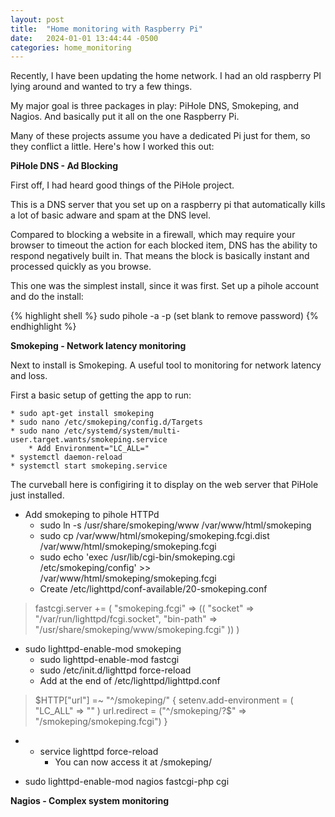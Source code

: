 ```yaml
---
layout: post
title:  "Home monitoring with Raspberry Pi"
date:   2024-01-01 13:44:44 -0500
categories: home_monitoring
---
```


Recently, I have been updating the home network. I had an old raspberry PI lying around and wanted to try a few things.

My major goal is three packages in play: PiHole DNS, Smokeping, and Nagios. And basically put it all on the one Raspberry Pi.

Many of these projects assume you have a dedicated Pi just for them, so they conflict a little. Here's how I worked this out:

**PiHole DNS - Ad Blocking**

First off, I had heard good things of the PiHole project.

This is a DNS server that you set up on a raspberry pi that automatically kills a lot of basic adware and spam at the DNS level. 

Compared to blocking a website in a firewall, which may require your browser to timeout the action for each blocked item, DNS has the ability to respond negatively built in. That means the block is basically instant and processed quickly as you browse.

This one was the simplest install, since it was first. Set up a pihole account and do the install:

{% highlight shell %}
sudo pihole -a -p (set blank to remove password)
{% endhighlight %}

**Smokeping - Network latency monitoring**

Next to install is Smokeping. A useful tool to monitoring for network latency and loss.

First a basic setup of getting the app to run:

	* sudo apt-get install smokeping
	* sudo nano /etc/smokeping/config.d/Targets
	* sudo nano /etc/systemd/system/multi-user.target.wants/smokeping.service
		* Add Environment="LC_ALL=" 
	* systemctl daemon-reload
	* systemctl start smokeping.service

The curveball here is configiring it to display on the web server that PiHole just installed.

* Add smokeping to pihole HTTPd	
	* sudo ln -s /usr/share/smokeping/www /var/www/html/smokeping
	* sudo cp /var/www/html/smokeping/smokeping.fcgi.dist /var/www/html/smokeping/smokeping.fcgi
	* sudo echo 'exec /usr/lib/cgi-bin/smokeping.cgi /etc/smokeping/config' >> /var/www/html/smokeping/smokeping.fcgi
	* Create /etc/lighttpd/conf-available/20-smokeping.conf
>fastcgi.server += (
  "smokeping.fcgi" => ((
    "socket"   => "/var/run/lighttpd/fcgi.socket",
    "bin-path" => "/usr/share/smokeping/www/smokeping.fcgi"
  ))
)
* sudo lighttpd-enable-mod smokeping
	* sudo lighttpd-enable-mod fastcgi
	* sudo /etc/init.d/lighttpd force-reload
	* Add at the end of /etc/lighttpd/lighttpd.conf
>\$HTTP["url"] =~ "^/smokeping/" {
         setenv.add-environment = ( "LC_ALL" => "" )
         url.redirect  = ("^/smokeping/?$" => "/smokeping/smokeping.fcgi")
}

* * service lighttpd force-reload
	* You can now access it at /smokeping/


* sudo lighttpd-enable-mod nagios fastcgi-php cgi

**Nagios - Complex system monitoring**

